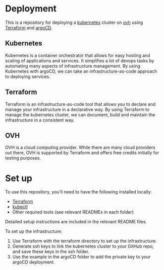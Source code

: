 # Deployment

This is a repository for deploying a [kubernetes](https://kubernetes.io/)
cluster on [ovh](https://www.ovhcloud.com/en-gb/) using
[Terraform](https://www.terraform.io/) and [argoCD](https://argo-cd.readthedocs.io/en/stable/).

## Kubernetes

Kubernetes is a container orchestrator that allows for easy hosting and scaling
of applications and services. It simplifies a lot of devops tasks by automating
many aspects of infrastructure management. By using Kubernetes with argoCD, we
can take an infrastructure-as-code approach to deploying services.

## Terraform

Terraform is an infrastructure-as-code tool that allows you to declare and
manage your infrastructure in a declarative way. By using Terraform to manage
the kubernetes cluster, we can document, build and maintain the infrastructure
in a consistent way.

## OVH

OVH is a cloud computing provider. While there are many cloud providers out
there, OVH is supported by Terraform and offers free credits initially for
testing purposes.

# Set up

To use this repository, you'll need to have the following installed locally:

- [Terraform](https://learn.hashicorp.com/tutorials/terraform/install-cli)
- [kubectl](https://kubernetes.io/docs/tasks/tools/)
- Other required tools (see relevant READMEs in each folder)

Detailed setup instructions are included in the relevant README files.

To set up the infrastructure:

1. Use Terraform with the terraform directory to set up the infrastructure.
2. Generate ssh keys to link the kubernetes cluster to your GitHub repo, and
   save these keys in the ssh folder.
3. Use the example in the argoCD folder to add the private key to your argoCD
   deployment.
